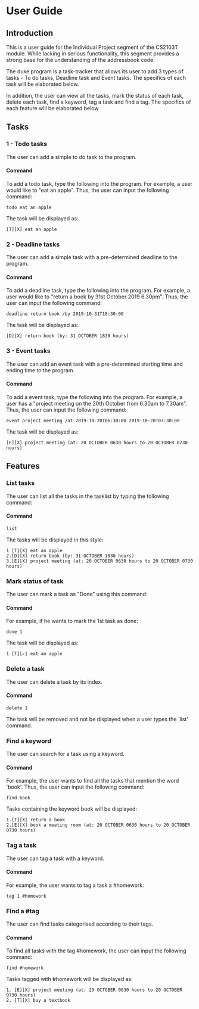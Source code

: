 # User Guide
## Introduction
This is a user guide for the Individual Project segment of the CS2103T module.
While lacking in serious functionality, this segment provides 
a strong base for the understanding of the addressbook code. 

The duke program is a task-tracker that allows its user to add 3 
types of tasks - To do tasks, Deadline task and Event tasks. The 
specifics of each task will be elaborated below. 

In addition, the user can view all the tasks, mark the status of each task,
delete each task, find a keyword, tag a task and find a tag. 
The specifics of each feature will be elaborated 
below.

## Tasks 
### 1  - Todo tasks
The user can add a simple to do task to the program.

#### Command
To add a todo task, type the following into the program.
For example, a user would like to "eat an apple". Thus, the user 
can input the following command:
```
todo eat an apple
```
The task will be displayed as: 
```
[T][X] eat an apple
```
### 2  - Deadline tasks
The user can add a simple task with a pre-determined 
deadline to the program.

#### Command
To add a deadline task, type the following into the program.
For example, a user would like to "return a book by 31st October
2019 6.30pm". Thus, the user can input the following command:
```
deadline return book /by 2019-10-31T18:30:00
```
The task will be displayed as: 
```
[D][X] return book (by: 31 OCTOBER 1830 hours)
```

### 3  - Event tasks
The user can add an event task with a pre-determined 
starting time and ending time to the program.

#### Command
To add a event task, type the following into the program.
For example, a user has a "project meeting on the 20th October from
6.30am to 7.30am". Thus, the user can input the following command:
```
event project meeting /at 2019-10-20T06:30:00 2019-10-20T07:30:00
```
The task will be displayed as: 
```
[E][X] project meeting (at: 20 OCTOBER 0630 hours to 20 OCTOBER 0730 hours)
```

## Features 
### List tasks
The user can list all the tasks in the tasklist by typing the
following command:
#### Command
```
list
```
The tasks will be displayed in this style: 
```
1 [T][X] eat an apple
2.[D][X] return book (by: 31 OCTOBER 1830 hours)
3.[E][X] project meeting (at: 20 OCTOBER 0630 hours to 20 OCTOBER 0730 hours)
```

### Mark status of task
The user can mark a task as "Done" using this command:

#### Command
For example, if he wants to mark the 1st task as done:
```
done 1
```
The task will be displayed as: 
```
1 [T][✓] eat an apple
```

### Delete a task
The user can delete a task by its index.

#### Command
```
delete 1
```
The task will be removed and not be displayed when a user types
the 'list' command.


### Find a keyword
The user can search for a task using a keyword.

#### Command
For example, the user wants to find all the tasks that mention
the word 'book'. Thus, the user can input the following command:
```
find book
```
Tasks containing the keyword book will be displayed:
```
1.[T][X] return a book
2.[E][X] book a meeting room (at: 20 OCTOBER 0630 hours to 20 OCTOBER 0730 hours)
```
### Tag a task
The user can tag a task with a keyword.

#### Command
For example, the user wants to tag a task a #homework: 
```
tag 1 #homework
```


### Find a #tag
The user can find tasks categorised according to their tags.

#### Command
To find all tasks with the tag #homework, the user can input the following command:
```
find #homework
```
Tasks tagged with #homework will be displayed as: 
```
1. [E][X] project meeting (at: 20 OCTOBER 0630 hours to 20 OCTOBER 0730 hours)
2. [T][X] buy a textbook
```